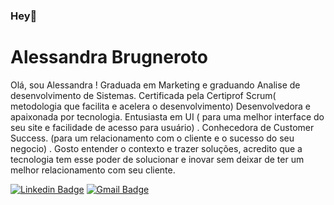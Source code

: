 ### Hey👋

# Alessandra Brugneroto

Olá, sou Alessandra ! Graduada em Marketing e graduando Analise de desenvolvimento de Sistemas. Certificada pela Certiprof Scrum( metodologia que facilita e acelera o desenvolvimento) Desenvolvedora e apaixonada por tecnologia. Entusiasta em UI ( para uma melhor interface do seu site e facilidade de acesso para usuário) . Conhecedora de Customer Success. (para um relacionamento com o cliente e o sucesso do seu negocio) . Gosto entender o contexto e trazer soluções, acredito que a tecnologia tem esse poder de solucionar e inovar sem deixar de ter um melhor relacionamento com seu cliente.



[![Linkedin Badge](https://img.shields.io/badge/-Alessandra%20Brugneroto-6633cc?style=flat-square&logo=Linkedin&logoColor=white&link=https://www.linkedin.com/in/diego-schell-fernandes/)](https://www.linkedin.com/in/alessandra-brugneroto-5b197082/) 
[![Gmail Badge](https://img.shields.io/badge/-brugneroto.alessandra@gmail.com-6633cc?style=flat-red&logo=Gmail&logoColor=white&link=mailto:brugneroto.alessandra@gmail.com)](mailto:brugneroto.alessandra@gmail.com)

     
